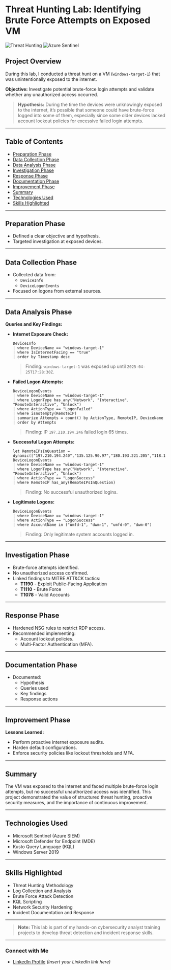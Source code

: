 # Threat Hunting Lab: Identifying Brute Force Attempts on Exposed VM

![Threat Hunting](https://img.shields.io/badge/Threat_Hunting-Completed-success?style=flat&logo=github)
![Azure Sentinel](https://img.shields.io/badge/Microsoft_Sentinel-Log_Analysis-blue?style=flat&logo=microsoft)

## Project Overview

During this lab, I conducted a threat hunt on a VM (`windows-target-1`) that was unintentionally exposed to the internet.

**Objective:** Investigate potential brute-force login attempts and validate whether any unauthorized access occurred.

> **Hypothesis:** During the time the devices were unknowingly exposed to the internet, it’s possible that someone could have brute-force logged into some of them, especially since some older devices lacked account lockout policies for excessive failed login attempts.

---

## Table of Contents
- [Preparation Phase](#preparation-phase)
- [Data Collection Phase](#data-collection-phase)
- [Data Analysis Phase](#data-analysis-phase)
- [Investigation Phase](#investigation-phase)
- [Response Phase](#response-phase)
- [Documentation Phase](#documentation-phase)
- [Improvement Phase](#improvement-phase)
- [Summary](#summary)
- [Technologies Used](#technologies-used)
- [Skills Highlighted](#skills-highlighted)

---

## Preparation Phase

- Defined a clear objective and hypothesis.
- Targeted investigation at exposed devices.

---

## Data Collection Phase

- Collected data from:
  - `DeviceInfo`
  - `DeviceLogonEvents`
- Focused on logons from external sources.

---

## Data Analysis Phase

**Queries and Key Findings:**

- **Internet Exposure Check:**
  ```kusto
  DeviceInfo
  | where DeviceName == "windows-target-1"
  | where IsInternetFacing == "true"
  | order by Timestamp desc
  ```
  > Finding: `windows-target-1` was exposed up until `2025-04-25T17:28:30Z`.

- **Failed Logon Attempts:**
  ```kusto
  DeviceLogonEvents
  | where DeviceName == "windows-target-1"
  | where LogonType has_any("Network", "Interactive", "RemoteInteractive", "Unlock")
  | where ActionType == "LogonFailed"
  | where isnotempty(RemoteIP)
  | summarize Attempts = count() by ActionType, RemoteIP, DeviceName
  | order by Attempts
  ```
  > Finding: IP `197.210.194.246` failed login 65 times.

- **Successful Logon Attempts:**
  ```kusto
  let RemoteIPsInQuestion = dynamic(["197.210.194.240","135.125.90.97","180.193.221.205","118.107.40.165","178.20.129.235"]);
  DeviceLogonEvents
  | where DeviceName == "windows-target-1"
  | where LogonType has_any("Network", "Interactive", "RemoteInteractive", "Unlock")
  | where ActionType == "LogonSuccess"
  | where RemoteIP has_any(RemoteIPsInQuestion)
  ```
  > Finding: No successful unauthorized logins.

- **Legitimate Logons:**
  ```kusto
  DeviceLogonEvents
  | where DeviceName == "windows-target-1"
  | where ActionType == "LogonSuccess"
  | where AccountName in ("umfd-1", "dwm-1", "umfd-0", "dwm-0")
  ```
  > Finding: Only legitimate system accounts logged in.

---

## Investigation Phase

- Brute-force attempts identified.
- No unauthorized access confirmed.
- Linked findings to MITRE ATT&CK tactics:
  - **T1190** - Exploit Public-Facing Application
  - **T1110** - Brute Force
  - **T1078** - Valid Accounts

---

## Response Phase

- Hardened NSG rules to restrict RDP access.
- Recommended implementing:
  - Account lockout policies.
  - Multi-Factor Authentication (MFA).

---

## Documentation Phase

- Documented:
  - Hypothesis
  - Queries used
  - Key findings
  - Response actions

---

## Improvement Phase

**Lessons Learned:**

- Perform proactive internet exposure audits.
- Harden default configurations.
- Enforce security policies like lockout thresholds and MFA.

---

## Summary

The VM was exposed to the internet and faced multiple brute-force login attempts, but no successful unauthorized access was identified. This project demonstrated the value of structured threat hunting, proactive security measures, and the importance of continuous improvement.

---

## Technologies Used

- Microsoft Sentinel (Azure SIEM)
- Microsoft Defender for Endpoint (MDE)
- Kusto Query Language (KQL)
- Windows Server 2019

---

## Skills Highlighted

- Threat Hunting Methodology
- Log Collection and Analysis
- Brute Force Attack Detection
- KQL Scripting
- Network Security Hardening
- Incident Documentation and Response

---

> **Note:** This lab is part of my hands-on cybersecurity analyst training projects to develop threat detection and incident response skills.

---

### Connect with Me
- [LinkedIn Profile](#) *(Insert your LinkedIn link here)*
